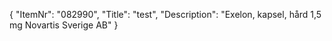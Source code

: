 {
  "ItemNr": "082990",
  "Title": "test",
  "Description": "Exelon, kapsel, hård 1,5 mg Novartis Sverige AB"
}